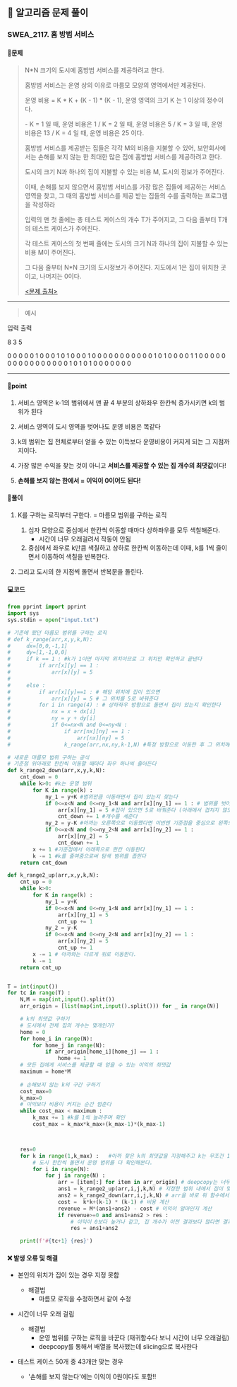 ## 🐌 알고리즘 문제 풀이

### SWEA_2117. 홈 방범 서비스

#### 📒문제

> N*N 크기의 도시에 홈방범 서비스를 제공하려고 한다.
>
> 홈방범 서비스는 운영 상의 이유로 마름모 모양의 영역에서만 제공된다.
>
> 운영 비용 = K * K + (K - 1) * (K - 1), 운영 영역의 크기 K 는 1 이상의 정수이다.
>
> \- K = 1 일 때, 운영 비용은 1 / K = 2 일 때, 운영 비용은 5 / K = 3 일 때, 운영 비용은 13 / K = 4 일 때, 운영 비용은 25 이다.
>
> 홈방범 서비스를 제공받는 집들은 각각 M의 비용을 지불할 수 있어, 보안회사에서는 손해를 보지 않는 한 최대한 많은 집에 홈방범 서비스를 제공하려고 한다.
>
> 도시의 크기 N과 하나의 집이 지불할 수 있는 비용 M, 도시의 정보가 주어진다.
>
> 이때, 손해를 보지 않으면서 홈방범 서비스를 가장 많은 집들에 제공하는 서비스 영역을 찾고, 그 때의 홈방범 서비스를 제공 받는 집들의 수를 출력하는 프로그램을 작성하라
>
> 입력의 맨 첫 줄에는 총 테스트 케이스의 개수 T가 주어지고, 그 다음 줄부터 T개의 테스트 케이스가 주어진다.
>
> 각 테스트 케이스의 첫 번째 줄에는 도시의 크기 N과 하나의 집이 지불할 수 있는 비용 M이 주어진다.
>
> 그 다음 줄부터 N*N 크기의 도시정보가 주어진다. 지도에서 1은 집이 위치한 곳이고, 나머지는 0이다.
>
> [<문제 출처>](https://swexpertacademy.com/main/code/problem/problemDetail.do?contestProbId=AV5V61LqAf8DFAWu)





---

> 예시

입력						 출력 

8 3							5

0 0 0 0 0 1 0 0
0 1 0 1 0 0 0 1
0 0 0 0 0 0 0 0
0 0 0 1 0 1 0 0
0 0 1 1 0 0 0 0
0 0 0 0 0 0 0 0
0 0 0 0 1 0 1 0
1 0 0 0 0 0 0 0

----




#### 🚀point

1. 서비스 영역은 k-1의 범위에서 맨 끝 4 부분의 상하좌우 한칸씩 증가시키면 k의 범위가 된다

1. 서비스 영역이 도시 영역을 벗어나도 운영 비용은 똑같다

1. k의 범위는 집 전체로부터 얻을 수 있는 이득보다 운영비용이 커지게 되는 그 지점까지이다.

1. 가장 많은 수익을 찾는 것이 아니고 **서비스를 제공할 수 있는 집 개수의 최댓값**이다!

1. **손해를 보지 않는 한에서 = 이익이 0이어도 된다!**

   


#### 🔎풀이

1. K를 구하는 로직부터 구한다. = 마름모 범위를 구하는 로직
   1. 십자 모양으로 중심에서 한칸씩 이동할 때마다 상하좌우를 모두 색칠해준다.
      - 시간이 너무 오래걸려서 작동이 안됨
   1. 중심에서 좌우로 k만큼 색칠하고 상하로 한칸씩 이동하는데 이때, k를 1씩 줄이면서 이동하여 색칠을 반복한다.

1. 그리고 도시의 한 지점씩 돌면서 반복문을 돌린다.




#### 💻코드

```python
from pprint import pprint
import sys
sys.stdin = open("input.txt")

# 기존에 짰던 마름모 범위를 구하는 로직
# def k_range(arr,x,y,k,N):
#     dx=[0,0,-1,1]
#     dy=[1,-1,0,0]
#     if k == 1 : #k가 1이면 마지막 위치이므로 그 위치만 확인하고 끝낸다
#         if arr[x][y] == 1 :
#             arr[x][y] = 5
#
#     else :
#         if arr[x][y]==1 : # 해당 위치에 집이 있으면 
#             arr[x][y] = 5 # 그 위치를 5로 바꿔준다
#         for i in range(4) : # 상하좌우 방향으로 돌면서 집이 있는지 확인한다
#             nx = x + dx[i] 
#             ny = y + dy[i]
#             if 0<=nx<N and 0<=ny<N :
#                 if arr[nx][ny] == 1 :
#                     arr[nx][ny] = 5
#                 k_range(arr,nx,ny,k-1,N) #특정 방향으로 이동한 후 그 위치에서 또 상하좌우를 살핀다

# 새로운 마름모 범위 구하는 공식
# 기준점 위아래로 한칸씩 이동할 때마다 좌우 하나씩 줄어든다
def k_range2_down(arr,x,y,k,N):
    cnt_down = 0
    while k>0: #k는 운영 범위 
        for K in range(k) :
            ny_1 = y+K #범위만큼 이동하면서 집이 있는지 찾는다
            if 0<=x<N and 0<=ny_1<N and arr[x][ny_1] == 1 : # 범위를 벗어나지 않고 1이면 cnt에 추가해준다
                arr[x][ny_1] = 5 #집이 있으면 5로 바꿔준다 (아래에서 겹치지 않도록 하기 위해)
                cnt_down += 1 #개수를 세준다
            ny_2 = y-K #아까는 오른쪽으로 이동했다면 이번엔 기준점을 중심으로 왼쪽으로 이동
            if 0<=x<N and 0<=ny_2<N and arr[x][ny_2] == 1 :
                arr[x][ny_2] = 5
                cnt_down += 1
        x += 1 #기준점에서 아래쪽으로 한칸 이동한다
        k -= 1 #k를 줄여줌으로써 탐색 범위를 좁힌다
    return cnt_down

def k_range2_up(arr,x,y,k,N):
    cnt_up = 0
    while k>0:
        for K in range(k) :
            ny_1 = y+K 
            if 0<=x<N and 0<=ny_1<N and arr[x][ny_1] == 1 :
                arr[x][ny_1] = 5
                cnt_up += 1
            ny_2 = y-K
            if 0<=x<N and 0<=ny_2<N and arr[x][ny_2] == 1 :
                arr[x][ny_2] = 5
                cnt_up += 1
        x -= 1 # 아까와는 다르게 위로 이동한다.
        k -= 1
    return cnt_up


T = int(input())
for tc in range(T) :
    N,M = map(int,input().split())
    arr_origin = [list(map(int,input().split())) for _ in range(N)]

    # k의 최댓값 구하기
    # 도시에서 전체 집의 개수는 몇개인가?
    home = 0
    for home_i in range(N):
        for home_j in range(N):
            if arr_origin[home_i][home_j] == 1 :
                home += 1
	# 모든 집에게 서비스를 제공할 때 얻을 수 있는 이익의 최댓값
    maximum = home*M
    
    # 손해보지 않는 k의 구간 구하기
    cost_max=0
    k_max=0
    # 이익보다 비용이 커지는 순간 멈춘다
    while cost_max < maximum :
        k_max += 1 #k를 1씩 늘려주며 확인
        cost_max = k_max*k_max+(k_max-1)*(k_max-1)



    res=0
    for k in range(1,k_max) :	#아까 찾은 k의 최댓값을 지정해주고 k는 무조건 1부터이므로 범위를 그에 맞게 지정해준다
        # 도시 한칸씩 돌면서 운영 범위를 다 확인해본다.
        for i in range(N):
            for j in range(N) :
                arr = [item[:] for item in arr_origin] # deepcopy는 너무 오래걸려서 slicing으로 바꿈
                ans1 = k_range2_up(arr,i,j,k,N) # 지정한 범위 내에서 집이 몇개있나?
                ans2 = k_range2_down(arr,i,j,k,N) # arr을 바로 위 함수에서 수정했기 때문에 겹칠일이 없다.
                cost =  k*k+(k-1) * (k-1) # 비용 계산
                revenue = M*(ans1+ans2) - cost # 이익이 얼마인지 계산
                if revenue>=0 and ans1+ans2 > res : 
                    # 이익이 0보다 높거나 같고, 집 개수가 이전 결과보다 많다면 결과값을 바꿔준다
                    res = ans1+ans2

    print(f'#{tc+1} {res}')
```



#### ❌ 발생 오류 및 해결

- 본인의 위치가 집이 있는 경우 지정 못함
  - 해결법
    - 마름모 로직을 수정하면서 같이 수정

- 시간이 너무 오래 걸림
  - 해결법 
    - 운영 범위를 구하는 로직을 바꾼다 (재귀함수다 보니 시간이 너무 오래걸림)
    - deepcopy를 통해서 배열을 복사했는데 slicing으로 복사한다

- 테스트 케이스 50개 중 43개만 맞는 경우
  - '손해를 보지 않는다'에는 이익이 0원이다도 포함!!

